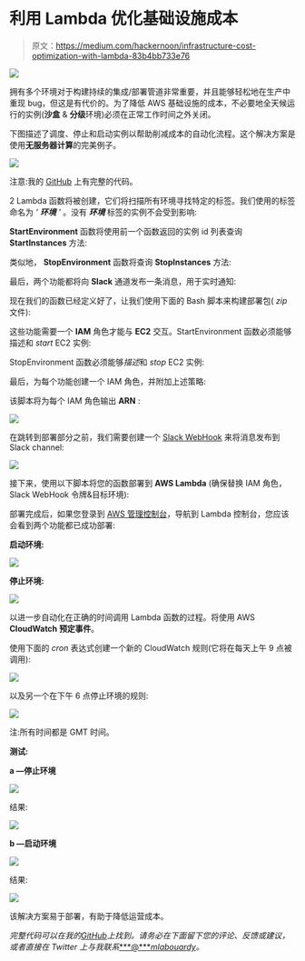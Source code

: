 # 利用 Lambda 优化基础设施成本

> 原文：<https://medium.com/hackernoon/infrastructure-cost-optimization-with-lambda-83b4bb733e76>

![](img/ea466862c19a6cbb26736eee60862993.png)

拥有多个环境对于构建持续的集成/部署管道非常重要，并且能够轻松地在生产中重现 bug，但这是有代价的。为了降低 AWS 基础设施的成本，不必要地全天候运行的实例(**沙盒** & **分级**环境)必须在正常工作时间之外关闭。

下图描述了调度、停止和启动实例以帮助削减成本的自动化流程。这个解决方案是使用**无服务器计算**的完美例子。

![](img/2d9f71542cba7b2fbbbfd2eb92ced5d1.png)

注意:我的 [GitHub](https://github.com/mlabouardy/cost-optimization) 上有完整的代码。

2 Lambda 函数将被创建，它们将扫描所有环境寻找特定的标签。我们使用的标签命名为 *'* ***环境*** *'* 。没有 ***环境*** 标签的实例不会受到影响:

**StartEnvironment** 函数将使用前一个函数返回的实例 id 列表查询 **StartInstances** 方法:

类似地， **StopEnvironment** 函数将查询 **StopInstances** 方法:

最后，两个功能都将向 **Slack** 通道发布一条消息，用于实时通知:

现在我们的函数已经定义好了，让我们使用下面的 Bash 脚本来构建部署包( *zip* 文件):

这些功能需要一个 **IAM** 角色才能与 **EC2** 交互。StartEnvironment 函数必须能够描述和 *start* EC2 实例:

StopEnvironment 函数必须能够*描述*和 *stop* EC2 实例:

最后，为每个功能创建一个 IAM 角色，并附加上述策略:

该脚本将为每个 IAM 角色输出 **ARN** :

![](img/1173ec165e99e502710844ab9b012be5.png)

在跳转到部署部分之前，我们需要创建一个 [Slack WebHook](https://my.slack.com/services/new/incoming-webhook/) 来将消息发布到 Slack channel:

![](img/2698d93b427c735a438a879c943459bd.png)

接下来，使用以下脚本将您的函数部署到 **AWS Lambda** (确保替换 IAM 角色，Slack WebHook 令牌&目标环境):

部署完成后，如果您登录到 [AWS 管理控制台](http://console.aws.amazon.com/console/home)，导航到 Lambda 控制台，您应该会看到两个功能都已成功部署:

**启动环境:**

![](img/5d5fa3d378fcf4d6e7fb4d1665fae615.png)

**停止环境:**

![](img/c224389ca3fa690d61734cc80fb1935b.png)

以进一步自动化在正确的时间调用 Lambda 函数的过程。将使用 AWS **CloudWatch 预定事件**。

使用下面的 *cron* 表达式创建一个新的 CloudWatch 规则(它将在每天上午 9 点被调用):

![](img/5066a8097ffb3442c143beaae41e55bf.png)

以及另一个在下午 6 点停止环境的规则:

![](img/a46968605730c928d20a64533038c671.png)

注:所有时间都是 GMT 时间。

**测试:**

**a —停止环境**

![](img/1a449fb093da4a1181bcfddcd41c8818.png)

结果:

![](img/9c1ac61ebe884324310d66462db2d1ec.png)

**b —启动环境**

![](img/787fdde5f0b5e6d09c7881b61aa1894e.png)

结果:

![](img/e53b7a7b21f926f0dec5641d64e326a8.png)

该解决方案易于部署，有助于降低运营成本。

*完整代码可以在我的*[*GitHub*](https://github.com/mlabouardy/cost-optimization)*上找到。请务必在下面留下您的评论、反馈或建议，或者直接在 Twitter 上与我联系*[***@****mlabouardy*](https://twitter.com/mlabouardy)*。*